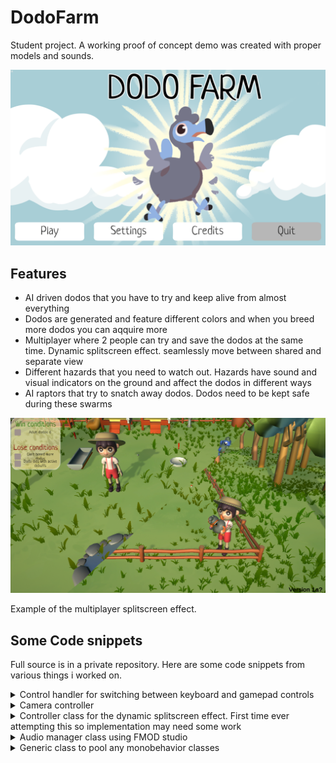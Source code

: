 # DodoFarm

Student project. A working proof of concept demo was created with proper models and sounds.

![Image](/assets/dodomenu.png)


## Features

- AI driven dodos that you have to try and keep alive from almost everything
- Dodos are generated and feature different colors and when you breed more dodos you can aqquire more
- Multiplayer where 2 people can try and save the dodos at the same time.  Dynamic splitscreen effect. seamlessly move between shared and separate view
- Different hazards that you need to watch out. Hazards have sound and visual indicators on the ground and affect the dodos in different ways
- AI raptors that try to snatch away dodos. Dodos need to be kept safe during these swarms

![Image](/assets/dodomp.png)

Example of the multiplayer splitscreen effect.

## Some Code snippets

Full source is in a private repository.
Here are some code snippets from various things i worked on.


<details>
<summary> Control handler for switching between keyboard and gamepad controls</summary>

{% highlight csharp %}
 

public class ControlHandler : MonoBehaviour
{


    public delegate void OnControlChanged();
    public OnControlChanged OnControlsChangedCallback;

    public KeyboardControl _keyboardControl;
    public GamepadControl _gamepadControl;

    [SerializeField] private bool _keyboardOn;
    [SerializeField] private bool _gamepadOn;
    private bool _touchHeld = false;
    public bool TouchHeld { get => _touchHeld; set => _touchHeld = value; }

    public Camera _camera;



    public bool CurrentControlTouchHeld()
    {
        if (_keyboardOn) return _keyboardControl.HoldingTouch;
        if (_gamepadOn) return _gamepadControl.HoldingTouch;
        return false;
    }

    public bool CurrentControlState()
    {
        if (_keyboardOn) return _keyboardControl.On;
        if (_gamepadOn) return _gamepadControl.On;
        return false;
    }

    public bool KeyboardOn
    {
        get => _keyboardOn;
        set
        {
            _keyboardOn = value;
            if (OnControlsChangedCallback != null) OnControlsChangedCallback.Invoke();
        }
    }

    public bool GamepadOn
    {
        get => _gamepadOn;
        set
        {
            _gamepadOn = value;
            if (OnControlsChangedCallback != null) OnControlsChangedCallback.Invoke();
        }
    }


    public void updateControls()
    {
        if (KeyboardOn && !_keyboardControl.enabled) _keyboardControl.enabled = true;
        else if (!KeyboardOn && _keyboardControl.enabled) _keyboardControl.enabled = false;

        if (GamepadOn && !_gamepadControl.enabled) _gamepadControl.enabled = true;
        else if (!GamepadOn && _gamepadControl.enabled) _gamepadControl.enabled = false;
    }


    public void EnableCurrentControls(InputUser user)
    {
        if (_keyboardOn) _keyboardControl.EnableControlsUser(user);
        if (_gamepadOn) _gamepadControl.EnableControlsUser(user);
    }


    public void DisableCurrentControls(InputUser user)
    {
        if (_keyboardOn) _keyboardControl.DisableControlsUser(user);
        if (_gamepadOn) _gamepadControl.DisableControlsUser(user);
    }

    void OnEnable()
    {
        OnControlsChangedCallback += updateControls;
        if (OnControlsChangedCallback != null) OnControlsChangedCallback.Invoke();
    }

    void OnDisable()
    {
        OnControlsChangedCallback -= updateControls;
    }

    public void toggleKeyboard()
    {
        if (KeyboardOn) KeyboardOn = false;
        else KeyboardOn = true;
    }

    public void toggleGamepad()
    {
        if (GamepadOn) GamepadOn = false;
        else GamepadOn = true;
    }

    public void CreateControls(InputDevice device, InputUser user, bool tkp)
    {
        switch (device.description.deviceClass)
        {
            case (""):
                KeyboardOn = false;
                GamepadOn = true;
                _gamepadControl.InitializeControlsForPlayer(user);
                break;
            case ("Keyboard"):
                GamepadOn = false;
                KeyboardOn = true;
                if (tkp)
                {
                    _keyboardControl.InitializeControlsForPlayer2(user);
                    break;
                }
                _keyboardControl.InitializeControlsForPlayer(user);
                break;
        }
    }

{% endhighlight %}

</details>

<details>
<summary> Camera controller </summary>

{% highlight csharp %}
 
public class CameraMovement : MonoBehaviour
{

    public Transform _target = null;
    private Vector3 _targetPos;
    [SerializeField] private float smoothing = 2f;
    private Vector3 nullVelocity = Vector3.zero;
    private Vector3 _offset;
    [SerializeField] Camera attachedCamera;

    [Range(1, 10)]
    public float _cameraZ;
    [Range(1, 10)]
    public float _cameraY;
    [Range(-10, 10)]
    public float _cameraX;
    [Range(0, 90)]
    public float _cameraRot;

    public float _spcXOffset = 0; // Splitscreen offset
    public float _spcYOffset = 0; // Splitscreen offset
    public float _spcZOffset = 0; // Splitscreen offset

    public Vector3 _relativePos;

    public bool _Ready = false;

    private void OnValidate()
    {
        if (_target)
        {
            SetPos();
            calcOffset();
        }
    }

    public void calcOffset()
    {
        _offset = _targetPos - _target.position;
    }

    public void SetPos()
    {
        transform.position = new Vector3(_target.position.x + _cameraX,
                                 _target.position.y + _cameraY,
                                 _target.position.z + _cameraZ);
        transform.rotation = Quaternion.identity;
        transform.Rotate(_cameraRot, 180, 0);
    }

    void Update()
    {
        if (_target)
        {
            _relativePos = _target.position + _offset;
            Vector3 targetPosition = _target.position + _offset;
            if (_spcXOffset != 0) targetPosition += new Vector3(_spcXOffset, _spcYOffset, 0);

            transform.rotation = Quaternion.Lerp(transform.rotation, Quaternion.Euler(_cameraRot + _spcZOffset, 180, 0), 0.1f);
            transform.position = Vector3.SmoothDamp(transform.position, targetPosition, ref nullVelocity, smoothing);
        }
    }

    public void TargetObject(Transform target, bool rotate)
    {
        //_Ready = false;
        _target = target;
        _targetPos = new Vector3(target.position.x + _cameraX,
                                         target.position.y + _cameraY,
                                         target.position.z + _cameraZ);
        if (rotate)
        {
            transform.rotation = Quaternion.identity;
            transform.Rotate(_cameraRot, 180, 0);
        }
        calcOffset();
        //if (gameObject.activeSelf) StartCoroutine(MoveToTarget(_target.position + _offset));
        //else
        //{
        //    SetPos();
        //    _Ready = true;sa
        //}

    }

    IEnumerator MoveToTarget(Vector3 targetPosition)
    {
        while (!_Ready)
        {
            transform.position = Vector3.SmoothDamp(transform.position, targetPosition, ref nullVelocity, smoothing);
            if (transform.position == targetPosition) _Ready = true;
            yield return null;
        }
    }
}

{% endhighlight %}

</details>

<details>
<summary> Controller class for the dynamic splitscreen effect. First time ever attempting this so implementation may need some work </summary>

{% highlight csharp %}
 
public class SplitscreenControl : MonoBehaviour
{
    [SerializeField] Camera _SingleCamera;
    Camera cam1;
    Camera cam2;

    [SerializeField] GameObject _PlayerOne;
    [SerializeField] GameObject _PlayerTwo;

    [SerializeField] GameObject _PlayerOneCone;
    [SerializeField] GameObject _PlayerTwoCone;

    [SerializeField] float _spcCutoff;
    [SerializeField] float _spcXOffset;
    [SerializeField] float _spcZOffset;
    [SerializeField] float _spcYOffset;


    [SerializeField] CameraMovement _PlayerOneCameraScript;
    [SerializeField] CameraMovement _PlayerTwoCameraScript;


    [SerializeField] Camera _MaskCamera;

    [SerializeField] RenderTexture _MaskCameraRenderTexture;

    [SerializeField] RenderTexture _PlayerTwoCameraRenderTexture;

    [SerializeField] PostProcessVolume _volume;

    [SerializeField] LayerMask _mask;

    public GameObject _midPoint;
    bool _setup = false;

    SplitScreen _spcSettings;
    [SerializeField] private bool _split = false;

    public bool Setup { get => _setup; set => _setup = value; }

    public void SetupPlayers(List<GameObject> playerList)
    {
        _PlayerOne = playerList[0];
        _PlayerTwo = playerList[1];

        _PlayerOneCone = Instantiate(_PlayerOneCone, _PlayerOne.transform.position, Quaternion.identity);
        _PlayerTwoCone = Instantiate(_PlayerTwoCone, _PlayerTwo.transform.position, Quaternion.identity);

        Setup = true;
    }

    public void SetupMainCamera(List<Camera> camList)
    {

        var layer = camList[1].gameObject.GetComponent<PostProcessLayer>();
        layer.volumeLayer.value = _mask;

        _volume.profile.TryGetSettings(out _spcSettings); // Get post processing settings

        _spcSettings.enabled.value = true; // Set splitscreen post processing to enabled

        _spcSettings._MaskTex.value = _MaskCameraRenderTexture; // Set Splitscreen effects mask to target texture

        camList[1].targetTexture = new RenderTexture(Screen.width, Screen.height, 24); // New render texture

        _spcSettings._Tex.value = camList[1].targetTexture; // Set second players camera texture to shaders Second camera texture

        _PlayerOneCameraScript = camList[0].gameObject.GetComponent<CameraMovement>();
        _PlayerTwoCameraScript = camList[1].gameObject.GetComponent<CameraMovement>();

        cam1 = camList[0];
        cam2 = camList[1];
    }

    public void ResetSplitscreenControl()
    {
        _volume.profile.TryGetSettings(out _spcSettings); // Get post processing settings

        _spcSettings.enabled.value = false; // Set splitscreen post processing to enabled

        _spcSettings._MaskTex.value = null; // Set Splitscreen effects mask to target texture

        _spcSettings._Tex.value = null; // Set second players camera texture to shaders Second camera texture

        _PlayerOneCameraScript = null;
        _PlayerTwoCameraScript = null;

        cam1 = null;
        cam2 = null;

        _setup = false;
    }

    void Update()
    {
        if (Setup)
        {
            _PlayerOneCone.transform.position = _PlayerOne.transform.position;
            _PlayerTwoCone.transform.position = _PlayerTwo.transform.position;


            Vector3 midPointXZ =
                    new Vector3((_PlayerOne.transform.position.x +
                                (_PlayerTwo.transform.position.x - _PlayerOne.transform.position.x) / 2),
                                _MaskCamera.gameObject.transform.position.y,
                                _PlayerOne.transform.position.z +
                                (_PlayerTwo.transform.position.z - _PlayerOne.transform.position.z) / 2);

            Vector3 midPoint =
                                        new Vector3((_PlayerOne.transform.position.x +
                                (_PlayerTwo.transform.position.x - _PlayerOne.transform.position.x) / 2),
                                (_PlayerOne.transform.position.y +
                                (_PlayerTwo.transform.position.y - _PlayerOne.transform.position.y) / 2),
                                _PlayerOne.transform.position.z +
                                (_PlayerTwo.transform.position.z - _PlayerOne.transform.position.z) / 2);


            if (Vector3.Distance(_PlayerOne.transform.position, _midPoint.transform.position) < _spcCutoff && _split)
            {
                // cam1.enabled = false;
                // cam2.enabled = false;
                //_SingleCamera.enabled = true;
                //_spcSettings.enabled.value = false;
                _PlayerOneCameraScript.TargetObject(_midPoint.transform, false);
                _PlayerTwoCameraScript.TargetObject(_midPoint.transform, false);
                _split = false;
            }
            else if (Vector3.Distance(_PlayerOne.transform.position, _midPoint.transform.position) > _spcCutoff && !_split)
            {
                cam1.enabled = true;
                cam2.enabled = true;
                //_SingleCamera.enabled = false;
                _spcSettings.enabled.value = true;
                _PlayerOneCameraScript.TargetObject(_PlayerOne.transform, false);
                _PlayerTwoCameraScript.TargetObject(_PlayerTwo.transform, false);
                _split = true;
            }

            _MaskCamera.gameObject.transform.position = midPointXZ;


            _midPoint.transform.position = midPoint;


            var z1 = _PlayerOne.transform.position.z - midPoint.z;
            var z2 = _PlayerTwo.transform.position.z - midPoint.z;

            if (z1 < 0) z1 = -z1;
            if (z2 < 0) z2 = -z2;

            if (_split)
            {
                // X Camera offset
                // When a player is on the right camera moves slighly left
                // Vice versa if player is on the left.
                if (_PlayerOne.transform.position.x > _PlayerTwo.transform.position.x)   // Player 1 Left
                {                                                                        // Player 2 Right
                    _PlayerOneCameraScript._spcXOffset =
                    Mathf.Lerp(0,
                               -_spcXOffset,
                               (Mathf.Clamp(_PlayerOne.transform.position.x - _PlayerTwo.transform.position.x, 0, 10) / 10));

                    _PlayerTwoCameraScript._spcXOffset =
                    Mathf.Lerp(0,
                               _spcXOffset,
                               (Mathf.Clamp(_PlayerOne.transform.position.x - _PlayerTwo.transform.position.x, 0, 10) / 10));
                }
                else                                                                    //  Player 1 Right         
                {                                                                       //  Player 2 Left 
                    _PlayerOneCameraScript._spcXOffset =
                    Mathf.Lerp(0,
                               _spcXOffset,
                               (Mathf.Clamp(_PlayerTwo.transform.position.x - _PlayerOne.transform.position.x, 0, 10) / 10));

                    _PlayerTwoCameraScript._spcXOffset =
                    Mathf.Lerp(0,
                               -_spcXOffset,
                               (Mathf.Clamp(_PlayerTwo.transform.position.x - _PlayerOne.transform.position.x, 0, 10) / 10));
                }

                //-------------------------------------------------------------------------//
                //-------------------------------------------------------------------------// 
                //-------------------------------------------------------------------------//

                if (_PlayerOne.transform.position.z > _PlayerTwo.transform.position.z)  //Player 1 is above Player 2
                {
                    _PlayerOneCameraScript._spcZOffset =
                    Mathf.Lerp(0,
                               -_spcZOffset,
                               (Mathf.Clamp(_PlayerOne.transform.position.z - _PlayerTwo.transform.position.z, 0, 10) / 10));


                    _PlayerTwoCameraScript._spcZOffset =
                    Mathf.Lerp(0,
                               _spcZOffset,
                               (Mathf.Clamp(_PlayerOne.transform.position.z - _PlayerTwo.transform.position.z, 0, 10) / 5));
                }
                else
                {
                    _PlayerOneCameraScript._spcZOffset =
                    Mathf.Lerp(0,
                               _spcZOffset,
                               (Mathf.Clamp(_PlayerTwo.transform.position.z - _PlayerOne.transform.position.z, 0, 10) / 10));

                    _PlayerTwoCameraScript._spcZOffset =
                    Mathf.Lerp(0,
                               -_spcZOffset,
                               (Mathf.Clamp(_PlayerTwo.transform.position.z - _PlayerOne.transform.position.z, 0, 10) / 10));
                }
            }
            else
            {
                _PlayerTwoCameraScript._spcXOffset = 0;
                _PlayerOneCameraScript._spcXOffset = 0;
                _PlayerTwoCameraScript._spcZOffset = 0;
                _PlayerOneCameraScript._spcZOffset = 0;
            }

            if (cam1.transform.position.x == midPoint.x)
            {
                _spcSettings.enabled.value = false;
                //_split = false;
            }
        }
    }
}

{% endhighlight %}

</details>

<details>
<summary> Audio manager class using FMOD studio </summary>

{% highlight csharp %}
 
public class AudioManager : MonoBehaviour
{
    public static AudioManager manager;
    public AudioData _data;

    EventInstance _atmoInstance;
    EventInstance _musicInstance;

    [Range(0, 1)]
    [SerializeField]
    private float _masterVolume = 1f;
    Bus masterBus;

    private void Awake()
    {
        if (manager == null)
        {
            manager = this;
            DontDestroyOnLoad(manager);
        }
        else if (manager != this)
        {
            Destroy(this);
        }

        StartMusic();
    }

    void Start()
    {
        masterBus = RuntimeManager.GetBus("Bus:/");
        _masterVolume = Settings.MasterVolume;
        masterBus.setVolume(_masterVolume);
    }

    private void OnValidate()
    {
        masterBus.setVolume(_masterVolume);
    }

    public void OnValueChanged(Slider slider)
    {
        _masterVolume = slider.value;
        masterBus.setVolume(_masterVolume);
    }

    /*private void OnEnable()
    {
        StartAtmo();
        StartMusic();
    }*/

    public void OnStartGame()
    {
        StartAtmo();
    }

    public void OnStopGame()
    {
        StopAtmo();
    }

    private void StopAllSounds()
    {
        masterBus.stopAllEvents(FMOD.Studio.STOP_MODE.IMMEDIATE);
    }

    private void StopAtmo()
    {
        _atmoInstance.stop(FMOD.Studio.STOP_MODE.IMMEDIATE);
        _atmoInstance.release();
    }

    public void PauseAtmoSmooth()
    {
        _atmoInstance.stop(FMOD.Studio.STOP_MODE.ALLOWFADEOUT);
    }

    public void ResumeAtmo()
    {
        _atmoInstance.start();
    }

    public void StartAtmo()
    {
        _atmoInstance = RuntimeManager.CreateInstance(_data.Atmosphere.Atmo);
        _atmoInstance.start();
    }

    public void StartMusic()
    {
        _musicInstance = RuntimeManager.CreateInstance(_data.Music.Music);
        _musicInstance.start();
    }

    /// <summary>
    /// changes music.
    /// </summary>
    /// <param name="val">0 = normal music, 2 = raptor rush music</param>
    public void ChangeMusic(float val)
    {
        _musicInstance.setParameterByName("MUSIC_TRANS", val);
    }

    public void StopMusic()
    {
        _musicInstance.stop(FMOD.Studio.STOP_MODE.IMMEDIATE);
        _musicInstance.release();
    }

    public void PlayOneShot(string audio, Vector3 position)
    {
        RuntimeManager.PlayOneShot(audio, position);
    }

    /// <summary>
    /// Creates new instance and starts it immediately
    /// </summary>
    /// <param name="audio"></param>
    /// <param name="position"></param>
    /// <returns></returns>
    public EventInstance NewLoopSound(string audio, Vector3 position)
    {
        EventInstance audioInstance = RuntimeManager.CreateInstance(audio);
        audioInstance.start();
        return audioInstance;
    }

    public void StartSound(EventInstance instance)
    {
        instance.start();
    }

    public void PauseSound(EventInstance instance)
    {
        instance.stop(FMOD.Studio.STOP_MODE.IMMEDIATE);
    }

    public void StopSound(EventInstance instance)
    {
        instance.stop(FMOD.Studio.STOP_MODE.IMMEDIATE);
        instance.release();
    }
}

{% endhighlight %}

</details>

<details>
<summary> Generic class to pool any monobehavior classes </summary>

{% highlight csharp %}
 
public abstract class GenericPool<T> : MonoBehaviour where T : Component
{

    [SerializeField] private T prefab;
    [SerializeField] private List<T> _objectPool = new List<T>();

    public static GenericPool<T> Instance;
    private void Awake()
    {
        Instance = this;
    }

    public T Get()
    {
        foreach (var item in _objectPool)
        {
            if (!item.gameObject.activeSelf)
            {
                return item;
            }
        }
        return AddAndReturn();
    }

    private T AddAndReturn()
    {
        T newObject = Instantiate(prefab);
        newObject.gameObject.SetActive(false);
        _objectPool.Add(newObject);
        newObject.transform.parent = gameObject.transform;
        return newObject;
    }

    public void Put(T objectToReturn)
    {
        objectToReturn.gameObject.SetActive(false);
    }

    private void Add(int x)
    {
        for (int i = 0; i < x; i++)
        {
            T newObject = Instantiate(prefab);
            newObject.gameObject.SetActive(false);
            _objectPool.Add(newObject);
            newObject.transform.parent = gameObject.transform;
        }
    }


}

{% endhighlight %}

</details>
